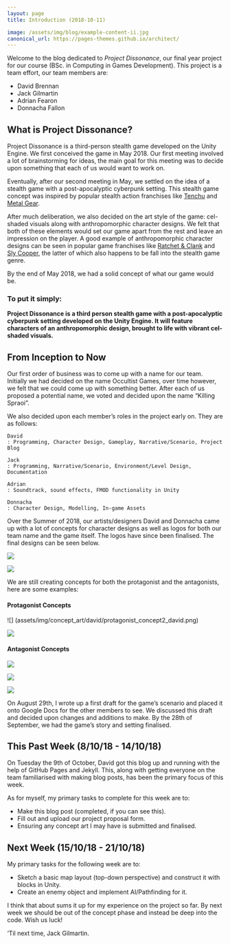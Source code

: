 ```yaml
---
layout: page
title: Introduction (2018-10-11)

image: /assets/img/blog/example-content-ii.jpg
canonical_url: https://pages-themes.github.io/architect/
---
```


Welcome to the blog dedicated to _Project Dissonance_, our final year project for our course (BSc. in Computing in Games Development). This project is a team effort, our team members are:

*   David Brennan
*   Jack Gilmartin
*   Adrian Fearon
*	Donnacha Fallon

## What is Project Dissonance?

Project Dissonance is a third-person stealth game developed on the Unity Engine. We first conceived the game in May 2018. Our first meeting involved a lot of brainstorming for ideas, the main goal for this meeting was to decide upon something that each of us would want to work on.

Eventually, after our second meeting in May, we settled on the idea of a stealth game with a post-apocalyptic cyberpunk setting. This stealth game concept was inspired by popular stealth action franchises like [Tenchu](https://en.wikipedia.org/wiki/Tenchu) and [Metal Gear](https://en.wikipedia.org/wiki/Metal_Gear). 

After much deliberation, we also decided on the art style of the game: cel-shaded visuals along with anthropomorphic character designs. We felt that both of these elements would set our game apart from the rest and leave an impression on the player. A good example of anthropomorphic character designs can be seen in popular game franchises like [Ratchet & Clank](https://en.wikipedia.org/wiki/Ratchet_%26_Clank) and [Sly Cooper](https://en.wikipedia.org/wiki/Sly_Cooper), the latter of which also happens to be fall into the stealth game genre.

By the end of May 2018, we had a solid concept of what our game would be. 

### **To put it simply:**

**Project Dissonance is a third person stealth game with a post-apocalyptic cyberpunk setting developed on the Unity Engine. It will feature characters of an anthropomorphic design, brought to life with vibrant cel-shaded visuals.** 

## From Inception to Now

Our first order of business was to come up with a name for our team. Initially we had decided on the name Occultist Games, over time however, we felt that we could come up with something better. After each of us proposed a potential name, we voted and decided upon the name “Killing Spraoi”.

We also decided upon each member’s roles in the project early on. They are as follows:

	David
	: Programming, Character Design, Gameplay, Narrative/Scenario, Project Blog

	Jack
	: Programming, Narrative/Scenario, Environment/Level Design, Documentation

	Adrian
	: Soundtrack, sound effects, FMOD functionality in Unity

	Donnacha
	: Character Design, Modelling, In-game Assets

Over the Summer of 2018, our artists/designers David and Donnacha came up with a lot of concepts for character designs as well as logos for both our team name and the game itself. The logos have since been finalised. The final designs can be seen below.

![](assets/img/logos/team/killing_spraoi_logo_black.png)

![](assets/img/logos/game/project_dissonance_logo_textured_black.png)

We are still creating concepts for both the protagonist and the antagonists, here are some examples:

#### Protagonist Concepts

![] (assets/img/concept_art/david/protagonist_concept2_david.png)

![](assets/img/concept_art/donnacha/protagonist_head_concept_donnacha.png)

#### Antagonist Concepts

![](assets/img/concept_art/david/enemy_concept_david.png)

![](assets/img/concept_art/donnacha/enemy_cyborg_arm_donnacha.jpg)

![](assets/img/concept_art/donnacha/rough_wolf_sketches_donnacha.jpg)



On August 29th, I wrote up a first draft for the game’s scenario and placed it onto Google Docs for the other members to see. We discussed this draft and decided upon changes and additions to make. By the 28th of September, we had the game’s story and setting finalised.

## This Past Week (8/10/18 - 14/10/18)

On Tuesday the 9th of October, David got this blog up and running with the help of GitHub Pages and Jekyll. This, along with getting everyone on the team familiarised with making blog posts, has been the primary focus of this week.

As for myself, my primary tasks to complete for this week are to:

*   Make this blog post (completed, if you can see this).
*   Fill out and upload our project proposal form.
*	Ensuring any concept art I may have is submitted and finalised.

## Next Week (15/10/18 - 21/10/18)

My primary tasks for the following week are to:

*   Sketch a basic map layout (top-down perspective) and construct it with blocks in Unity.
*   Create an enemy object and implement AI/Pathfinding for it.

I think that about sums it up for my experience on the project so far. By next week we should be out of the concept phase and instead be deep into the code. Wish us luck!

‘Til next time,
Jack Gilmartin.